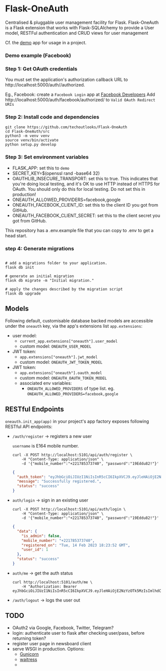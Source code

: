 # Flask-OneAuth 

Centralised & pluggable user management facility for Flask.
Flask-OneAuth is a Flask extension that works with Flask-SQLAlchemy to provide 
a User model, RESTFul authentication and CRUD views for user management 

Cf. the [demo](../demo/__init__.py) app for usage in a project.


### Demo example (Facebook)

### Step 1: Get OAuth credentials

You must set the application's authorization callback URL to http://localhost:5000/auth/<provider>/authorized.

Eg., Facebook: create a `Facebook Login` app at [Facebook Developers](https://developers.facebook.com/apps)
Add http://localhost:5000/auth/facebook/authorized/ to `Valid OAuth Redirect URIs`

### Step 2: Install code and dependencies

```shell
git clone https://github.com/techoutlooks/Flask-OneAuth
cd Flask-OneAuth/src
python3 -m venv venv
source venv/bin/activate
python setup.py develop
```

### Step 3: Set environment variables

* FLASK_APP: set this to `demo`
* SECRET_KEY=$(openssl rand -base64 32)
* OAUTHLIB_INSECURE_TRANSPORT: set this to true. This indicates that you're doing local testing, and it's OK to use HTTP instead of HTTPS for OAuth. You should only do this for local testing. Do not set this in production!
* ONEAUTH_ALLOWED_PROVIDERS=facebook,google
* ONEAUTH_FACEBOOK_CLIENT_ID: set this to the client ID you got from GitHub.
* ONEAUTH_FACEBOOK_CLIENT_SECRET: set this to the client secret you got from GitHub.

This repository has a .env.example file that you can copy to .env to get a head start.


### step 4: Generate migrations


```shell

# add a migrations folder to your application.
flask db init

# generate an initial migration
flask db migrate -m "Initial migration."

# apply the changes described by the migration script 
flask db upgrade
```

## Models

Following default, customisable database backed models are accessible 
under the `oneauth` key, via the app's extensions list `app.extensions`:

* user model: 
  - `current_app.extensions["oneauth"].user_model` 
  - custom model: `ONEAUTH_USER_MODEL`
* JWT token: 
  - `app.extensions["oneauth"].jwt_model`
  - custom model: `ONEAUTH_JWT_TOKEN_MODEL`
* JWT token: 
  - `app.extensions["oneauth"].oauth_model`
  - custom model: `ONEAUTH_OAUTH_TOKEN_MODEL`
  - associated env variables: 
    - `ONEAUTH_ALLOWED_PROVIDERS` of type list. 
      eg. `ONEAUTH_ALLOWED_PROVIDERS=facebook,google`


## RESTful Endpoints

`oneauth.init_app(app)` in your project's app factory exposes following RESTful API endpoints: 


* `/auth/register` -> registers a new user 

    `username` is E164 mobile number.

    ```shell
    curl -X POST http://localhost:5101/api/auth/register \
        -H "Content-Type: application/json" \
        -d '{"mobile_number":"+221785373740", "password":"19Eddu82!"}'
    ```
    
    ```json
    {
      "auth_token": "eyJhbGciOiJIUzI1NiIsInR5cCI6IkpXVCJ9.eyJleHAiOjE2NzYzNzc5NDcsImlhdCI6MTY3NjM3NzA0Nywic3ViIjoxfQ.mVovsDw0m6THgIMk5QUc2PpVZN-dgZT9jKO2pxS122s", 
      "message": "Successfully registered.", 
      "status": "success"
    }
    ```

* `auth/login` -> sign in an existing user

    ```shell
    curl -X POST http://localhost:5101/api/auth/login \
        -H "Content-Type: application/json" \
        -d '{"mobile_number":"+221785373740", "password":"19Eddu82!"}'
    ```
    ```json
    {
      "data": {
        "is_admin": false, 
        "mobile_number": "+221785373740", 
        "registered_on": "Tue, 14 Feb 2023 18:23:52 GMT", 
        "user_id": 1
      }, 
      "status": "success"
    }
    ```

* `auth/me` -> get the auth status

    ```shell
    curl http://localhost:5101/auth/me \
        -H "Authorization: Bearer eyJhbGciOiJIUzI1NiIsInR5cCI6IkpXVCJ9.eyJleHAiOjE2NzYzOTk5MzIsImlhdCI6MTY3NjM5OTAzMiwic3ViIjoxfQ.TMYgqEc3ws_djVVuUtAqId44KrBAXztA3DAfNrM8bxE"
    ```

* `/auth/logout` -> logs the user out 


## TODO

- OAuth2 via Google, Facebook, Twitter, Telegram?
- login: authenticate user to flask after checking user/pass, before returning token?
- register user page in newsboard client
- serve WSGI in production. Options:
  - [Gunicorn](https://flask.palletsprojects.com/tutorial/deploy/)
  - [waitress](https://stackoverflow.com/a/54381386)
  - [](https://stackoverflow.com/a/74061823)
